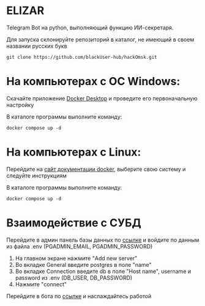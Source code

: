 # ELIZAR
Telegram Bot нa python, выполняющий функцию ИИ-секретаря.

Для запуска склонируйте репозиторий в каталог, не имеющий в своем названии русских букв
```
git clone https://github.com/blackUser-hub/hackOmsk.git
```

# На компьютерах с ОС Windows:
Скачайте приложение [Docker Desktop](https://www.docker.com/products/docker-desktop/) и проведите его первоначальную настройку

В каталоге программы выполните команду:
```
docker compose up -d
```
# На компьютерах с Linux:
Перейдите на [сайт документации docker](https://docs.docker.com/engine/install/), выберите свою систему и следуйте инструкциям

В каталоге программы выполните команду:
```
docker compose up -d
```


# Взаимодействие с СУБД

Перейдите в админ панель базы данных по [ссылке](localhost:15432) и войдите по данным из файла .env (PGADMIN_EMAIL, PGADMIN_PASSWORD)

  1. На главном экране нажмите "Add new server"
  2. Во вкладке General введите postgres в поле "name"
  3. Во вкладке Connection введите db в поле "Host name", username и password из .env (DB_USER, DB_PASSWORD)
  4. Нажмите "connect"

Перейдите в бота по [ссылке](https://t.me/aisecretary52bot) и наслаждайтесь работой


